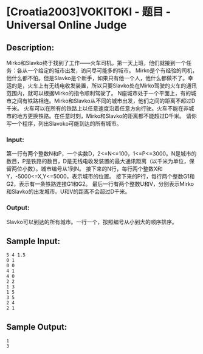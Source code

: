 
# [Croatia2003]VOKITOKI - 题目 - Universal Online Judge

## Description: 

Mirko和Slavko终于找到了工作——火车司机。第一天上班，他们就接到一个任务：各从一个给定的城市出发，访问尽可能多的城市。  Mirko是个有经验的司机，他什么都不怕。但是Slavko是个新手，如果只有他一个人，他什么都做不了。幸运的是，火车上有无线电收发装置，所以只要Slavko处在Mirko驾驶的火车的通讯范围内，就可以根据Mirko的指令顺利驾驶了。  N座城市处于一个平面上，有的城市之间有铁路相连。Mirko和Slavko从不同的城市出发，他们之间的距离不超过D千米。  火车可以在所有的铁路上以任意速度沿着任意方向行驶。火车不能在非城市的地方更换铁路。在任意时刻，Mirko和Slavko的距离都不能超过D千米。  请你写一个程序，列出Slavoko可能到达的所有城市。

### Input: 

第一行有两个整数N和P，一个实数D，2<=N<=100，1<=P<=3000。N是城市的数目，P是铁路的数目，D是无线电收发装置的最大通讯距离（以千米为单位，保留两位小数）。城市编号从1到N。  接下来的N行，每行两个整数X和Y，-5000<=X,Y<=5000，表示城市的位置。  接下来的P行，每行两个整数G1和G2，表示有一条铁路连接G1和G2。  最后一行有两个整数U和V，分别表示Mirko和Slavko的出发城市。U和V的距离不会超过D千米。

### Output: 

Slavko可以到达的所有城市。一行一个，按照编号从小到大的顺序排序。


## Sample Input: 
```
5 4 1.5
0 1
0 0
4 1
4 0
2 2
1 3
1 5
3 5
2 4
2 1

```

## Sample Output: 
```
1
3


```
